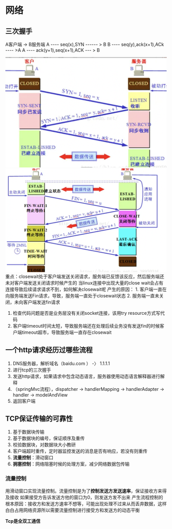 # 网络
## 三次握手
A客户端 -> B服务端
A ---- seq(x),SYN ------ > B
B ---- seq(y),ack(x+1),ACk ---- >A
A ---- ack(y+1),seq(x+1),ACK --- > B

![](/技术学习流程/pic/2023-04-09-16-06-11.png)
![](/技术学习流程/pic/2023-04-09-16-06-47.png)
重点：closewait处于客户端发送关闭请求，服务端已反馈该反应，然后服务端还未对客户端发送关闭请求时候产生的
当linux连接中出现大量的close wait会占有连接导致后续请求请求不到，如何解决closewait呢
产生的原因：
    1. 客户端一直在向服务端发送Fin请求，导致，服务端一直处于closewait状态
    2. 服务端一直未关闭，未向客户端发送fin请求  
   
 1. 检查代码问题是否是业务层没有关闭socket连接，该用try resource方式写代码
 2. 客户端timeout时间太短，导致服务端还在处理后续业务没有发送fin的时候客户端timeout超市，导致服务端一直存在closewait

## 一个http请求经历过哪些流程
1. DNS服务器，解析域名（baidu.com ） -〉 1.1.1.1
2. 进行tcp的三次握手
3. 发送http请求，如果请求中包含动态语言，服务器使用动态语言解释器进行解释
4. （springMvc流程），dispatcher -> handlerMapping -> handlerAdapter -> handler -> modelAndView
5. 返回客户端
   
## TCP保证传输的可靠性
1. 基于数据块传输
2. 基于数据块的编号，保证顺序及重传
3. 校验数据块，对数据块大小教研
4. 客户端超时重传，定时器监控发送的消息是否有响应，若没有则重传
5. **流量控制**：滑动窗口
6. **拥塞控制**：网络阻塞时候的处理方案，减少网络数据包传输

### 流量控制
用滑动窗口实现流量控制。流量控制是为了**控制发送方发送速率**，保证接收方来得及接收
如果接受方告诉发送方他的窗口为0，则发送方发不出来
产生流程控制的根本原因：接收方和发送方速率不想等，可能出现处理不过来从而丢弃数据，这样白白占用网络资源所以需要流量控制进行接受方和发送方的动态平衡

**Tcp是全双工通信**